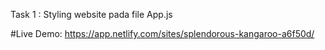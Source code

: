 Task 1 : Styling website pada file App.js

#Live Demo: https://app.netlify.com/sites/splendorous-kangaroo-a6f50d/
